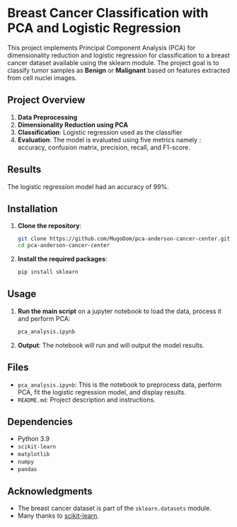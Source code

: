 # Breast Cancer Classification with PCA and Logistic Regression

This project implements Principal Component Analysis (PCA) for dimensionality reduction and logistic regression for classification to a breast cancer dataset available using the sklearn module. The project goal is to classify tumor samples as **Benign** or **Malignant** based on features extracted from cell nuclei images. 

## Project Overview

1. **Data Preprocessing**
2. **Dimensionality Reduction using PCA**
3. **Classification**: Logistic regression used as the classifier
4. **Evaluation**: The model is evaluated using  five metrics namely : accuracy, confusion matrix, precision, recall, and F1-score.

## Results

The logistic regression model had an accuracy of 99%.

## Installation

1. **Clone the repository**:
   ```bash
   git clone https://github.com/MugoDom/pca-anderson-cancer-center.git
   cd pca-anderson-cancer-center
   ```

2. **Install the required packages**:
   ```bash
   pip install sklearn
   ```

## Usage

1. **Run the main script** on a jupyter notebook to load the data, process it and perform PCA:
   ```bash
   pca_analysis.ipynb
   ```

2. **Output**: The notebook will run and  will output the model results.

## Files

- `pca_analysis.ipynb`: This is the notebook to preprocess data, perform PCA, fit the logistic regression model, and display results.
- `README.md`: Project description and instructions.
  
## Dependencies

- Python 3.9
- `scikit-learn`
- `matplotlib`
- `numpy`
- `pandas`

## Acknowledgments

- The breast cancer dataset is part of the `sklearn.datasets` module.
- Many thanks to [scikit-learn](https://scikit-learn.org/).
